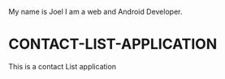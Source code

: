 My name is Joel
I am a web and Android Developer.



# CONTACT-LIST-APPLICATION
This is a contact List application
